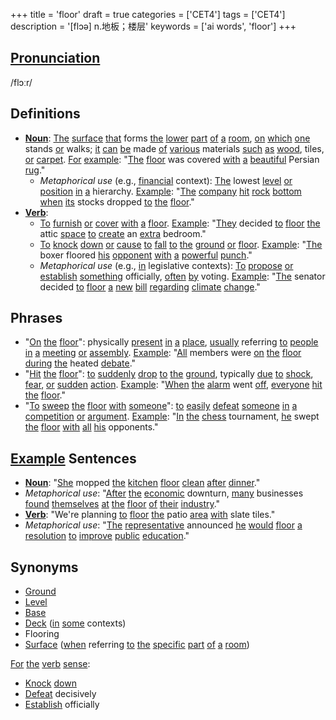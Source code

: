 +++
title = 'floor'
draft = true
categories = ['CET4']
tags = ['CET4']
description = '[flɔə] n.地板；楼层'
keywords = ['ai words', 'floor']
+++

## [Pronunciation](/en/post/pronunciation/)
/flɔːr/

## Definitions
- **[Noun](/en/post/noun/)**: [The](/en/post/the/) [surface](/en/post/surface/) [that](/en/post/that/) forms [the](/en/post/the/) [lower](/en/post/lower/) [part](/en/post/part/) [of](/en/post/of/) [a](/en/post/a/) [room](/en/post/room/), [on](/en/post/on/) [which](/en/post/which/) [one](/en/post/one/) stands [or](/en/post/or/) walks; [it](/en/post/it/) [can](/en/post/can/) [be](/en/post/be/) made [of](/en/post/of/) [various](/en/post/various/) materials [such](/en/post/such/) [as](/en/post/as/) [wood](/en/post/wood/), tiles, [or](/en/post/or/) [carpet](/en/post/carpet/). [For](/en/post/for/) [example](/en/post/example/): "[The](/en/post/the/) [floor](/en/post/floor/) was covered [with](/en/post/with/) [a](/en/post/a/) [beautiful](/en/post/beautiful/) Persian [rug](/en/post/rug/)."
  - _Metaphorical use_ (e.g., [financial](/en/post/financial/) context): [The](/en/post/the/) lowest [level](/en/post/level/) [or](/en/post/or/) [position](/en/post/position/) [in](/en/post/in/) [a](/en/post/a/) hierarchy. [Example](/en/post/example/): "[The](/en/post/the/) [company](/en/post/company/) [hit](/en/post/hit/) [rock](/en/post/rock/) [bottom](/en/post/bottom/) [when](/en/post/when/) [its](/en/post/its/) stocks dropped [to](/en/post/to/) [the](/en/post/the/) [floor](/en/post/floor/)."
- **[Verb](/en/post/verb/)**: 
  - [To](/en/post/to/) [furnish](/en/post/furnish/) [or](/en/post/or/) [cover](/en/post/cover/) [with](/en/post/with/) [a](/en/post/a/) [floor](/en/post/floor/). [Example](/en/post/example/): "[They](/en/post/they/) decided [to](/en/post/to/) [floor](/en/post/floor/) [the](/en/post/the/) attic [space](/en/post/space/) [to](/en/post/to/) [create](/en/post/create/) an [extra](/en/post/extra/) bedroom."
  - [To](/en/post/to/) [knock](/en/post/knock/) [down](/en/post/down/) [or](/en/post/or/) [cause](/en/post/cause/) [to](/en/post/to/) [fall](/en/post/fall/) [to](/en/post/to/) [the](/en/post/the/) [ground](/en/post/ground/) [or](/en/post/or/) [floor](/en/post/floor/). [Example](/en/post/example/): "[The](/en/post/the/) boxer floored [his](/en/post/his/) [opponent](/en/post/opponent/) [with](/en/post/with/) [a](/en/post/a/) [powerful](/en/post/powerful/) [punch](/en/post/punch/)."
  - _Metaphorical use_ (e.g., [in](/en/post/in/) legislative contexts): [To](/en/post/to/) [propose](/en/post/propose/) [or](/en/post/or/) [establish](/en/post/establish/) [something](/en/post/something/) officially, [often](/en/post/often/) [by](/en/post/by/) voting. [Example](/en/post/example/): "[The](/en/post/the/) senator decided [to](/en/post/to/) [floor](/en/post/floor/) [a](/en/post/a/) [new](/en/post/new/) [bill](/en/post/bill/) [regarding](/en/post/regarding/) [climate](/en/post/climate/) [change](/en/post/change/)."

## Phrases
- "[On](/en/post/on/) [the](/en/post/the/) [floor](/en/post/floor/)": physically [present](/en/post/present/) [in](/en/post/in/) [a](/en/post/a/) [place](/en/post/place/), [usually](/en/post/usually/) referring [to](/en/post/to/) [people](/en/post/people/) [in](/en/post/in/) [a](/en/post/a/) [meeting](/en/post/meeting/) [or](/en/post/or/) [assembly](/en/post/assembly/). [Example](/en/post/example/): "[All](/en/post/all/) members were [on](/en/post/on/) [the](/en/post/the/) [floor](/en/post/floor/) [during](/en/post/during/) [the](/en/post/the/) heated [debate](/en/post/debate/)."
- "[Hit](/en/post/hit/) [the](/en/post/the/) [floor](/en/post/floor/)": [to](/en/post/to/) [suddenly](/en/post/suddenly/) [drop](/en/post/drop/) [to](/en/post/to/) [the](/en/post/the/) [ground](/en/post/ground/), typically [due](/en/post/due/) [to](/en/post/to/) [shock](/en/post/shock/), [fear](/en/post/fear/), [or](/en/post/or/) [sudden](/en/post/sudden/) [action](/en/post/action/). [Example](/en/post/example/): "[When](/en/post/when/) [the](/en/post/the/) [alarm](/en/post/alarm/) went [off](/en/post/off/), [everyone](/en/post/everyone/) [hit](/en/post/hit/) [the](/en/post/the/) [floor](/en/post/floor/)."
- "[To](/en/post/to/) [sweep](/en/post/sweep/) [the](/en/post/the/) [floor](/en/post/floor/) [with](/en/post/with/) [someone](/en/post/someone/)": [to](/en/post/to/) [easily](/en/post/easily/) [defeat](/en/post/defeat/) [someone](/en/post/someone/) [in](/en/post/in/) [a](/en/post/a/) [competition](/en/post/competition/) [or](/en/post/or/) [argument](/en/post/argument/). [Example](/en/post/example/): "[In](/en/post/in/) [the](/en/post/the/) [chess](/en/post/chess/) tournament, [he](/en/post/he/) swept [the](/en/post/the/) [floor](/en/post/floor/) [with](/en/post/with/) [all](/en/post/all/) [his](/en/post/his/) opponents."

## [Example](/en/post/example/) Sentences
- **[Noun](/en/post/noun/)**: "[She](/en/post/she/) mopped [the](/en/post/the/) [kitchen](/en/post/kitchen/) [floor](/en/post/floor/) [clean](/en/post/clean/) [after](/en/post/after/) [dinner](/en/post/dinner/)."
- _Metaphorical use_: "[After](/en/post/after/) [the](/en/post/the/) [economic](/en/post/economic/) downturn, [many](/en/post/many/) businesses [found](/en/post/found/) [themselves](/en/post/themselves/) [at](/en/post/at/) [the](/en/post/the/) [floor](/en/post/floor/) [of](/en/post/of/) [their](/en/post/their/) [industry](/en/post/industry/)."
- **[Verb](/en/post/verb/)**: "We're planning [to](/en/post/to/) [floor](/en/post/floor/) [the](/en/post/the/) patio [area](/en/post/area/) [with](/en/post/with/) slate tiles."
- _Metaphorical use_: "[The](/en/post/the/) [representative](/en/post/representative/) announced [he](/en/post/he/) [would](/en/post/would/) [floor](/en/post/floor/) [a](/en/post/a/) [resolution](/en/post/resolution/) [to](/en/post/to/) [improve](/en/post/improve/) [public](/en/post/public/) [education](/en/post/education/)."

## Synonyms
- [Ground](/en/post/ground/)
- [Level](/en/post/level/)
- [Base](/en/post/base/)
- [Deck](/en/post/deck/) ([in](/en/post/in/) [some](/en/post/some/) contexts)
- Flooring
- [Surface](/en/post/surface/) ([when](/en/post/when/) referring [to](/en/post/to/) [the](/en/post/the/) [specific](/en/post/specific/) [part](/en/post/part/) [of](/en/post/of/) [a](/en/post/a/) [room](/en/post/room/)) 

[For](/en/post/for/) [the](/en/post/the/) [verb](/en/post/verb/) [sense](/en/post/sense/):
- [Knock](/en/post/knock/) [down](/en/post/down/)
- [Defeat](/en/post/defeat/) decisively
- [Establish](/en/post/establish/) officially
